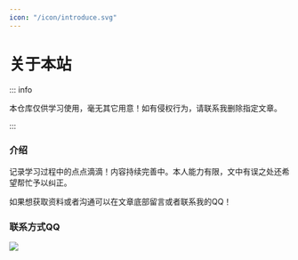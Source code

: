 ```yaml
---
icon: "/icon/introduce.svg"
---
```



# 关于本站

::: info

本仓库仅供学习使用，毫无其它用意！如有侵权行为，请联系我删除指定文章。

:::

### 介绍

记录学习过程中的点点滴滴！内容持续完善中。本人能力有限，文中有误之处还希望帮忙予以纠正。

如果想获取资料或者沟通可以在文章底部留言或者联系我的QQ！


### 联系方式QQ

![](https://studyimages.oss-cn-beijing.aliyuncs.com/img/NetWork/202403/9b426ca43b57e186.png)
